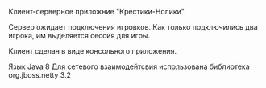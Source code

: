 ﻿Клиент-серверное приложние "Крестики-Нолики".

Сервер ожидает подключения игровков. Как только подключились два игрока, им выделяется сессия для игры.


Клиент сделан в виде консольного приложения.


Язык Java 8
Для сетевого взаимодейтсвия использована библиотека org.jboss.netty 3.2




